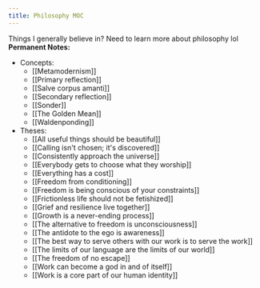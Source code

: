 ```yaml
---
title: Philosophy MOC
---
```

Things I generally believe in? Need to learn more about philosophy lol
**Permanent Notes:**
+ Concepts:
	+ [[Metamodernism]]
	+ [[Primary reflection]]
	+ [[Salve corpus amanti]]
	+ [[Secondary reflection]]
	+ [[Sonder]]
	+ [[The Golden Mean]]
	+ [[Waldenponding]]
+ Theses:
	+ [[All useful things should be beautiful]]
	+ [[Calling isn't chosen; it's discovered]]
	+ [[Consistently approach the universe]]
	+ [[Everybody gets to choose what they worship]]
	+ [[Everything has a cost]]
	+ [[Freedom from conditioning]]
	+ [[Freedom is being conscious of your constraints]]
	+ [[Frictionless life should not be fetishized]]
	+ [[Grief and resilience live together]]
	+ [[Growth is a never-ending process]]
	+ [[The alternative to freedom is unconsciousness]]
	+ [[The antidote to the ego is awareness]]
	+ [[The best way to serve others with our work is to serve the work]]
	+ [[The limits of our language are the limits of our world]]
	+ [[The freedom of no escape]]
	+ [[Work can become a god in and of itself]]
	+ [[Work is a core part of our human identity]]